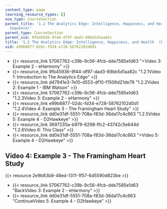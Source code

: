 ```yaml
---
content_type: page
learning_resource_types: []
ocw_type: CourseSection
parent_title: '1.2 The Analytics Edge: Intelligence, Happiness, and Health  (Lecture
  Sequence)'
parent_type: CourseSection
parent_uid: 9fb45936-9f44-df97-dad3-89bb5d1aa82c
title: '1.2 The Analytics Edge: Intelligence, Happiness, and Health  (Lecture Sequence)'
uid: e99b6877-02dc-fd34-e728-58762102d0d1
---
```


*   {{< resource_link 57067762-c39b-9c56-4fcb-dde7585e1d63 "\<Video 3: Example 2 - eHarmony" >}}
*   {{< resource_link 9fb45936-9f44-df97-dad3-89bb5d1aa82c "1.2.1Video 1: Introduction to The Analytics Edge" >}}
*   {{< resource_link d47941e3-7e10-d553-df10-f1506d21de79 "1.2.2Video 2: Example 1 - IBM Watson" >}}
*   {{< resource_link 57067762-c39b-9c56-4fcb-dde7585e1d63 "1.2.3Video 3: Example 2 - eHarmony" >}}
*   {{< resource_link e99b6877-02dc-fd34-e728-58762102d0d1 "1.2.4Video 4: Example 3 - The Framingham Heart Study" >}}
*   {{< resource_link dd0e31df-5551-708a-f83d-36da17c4c663 "1.2.5Video 5: Example 4 - D2Hawkeye" >}}
*   {{< resource_link 3697235a-b979-8298-ffc2-43742c5e644d "1.2.6Video 6: This Class" >}}
*   {{< resource_link dd0e31df-5551-708a-f83d-36da17c4c663 "\>Video 5: Example 4 - D2Hawkeye" >}}

Video 4: Example 3 - The Framingham Heart Study
-----------------------------------------------

{{< resource 2e9b83b8-48ed-1311-1f57-6d5590d823be >}}

*   {{< resource_link 57067762-c39b-9c56-4fcb-dde7585e1d63 "BackVideo 3: Example 2 - eHarmony" >}}
*   {{< resource_link dd0e31df-5551-708a-f83d-36da17c4c663 "ContinueVideo 5: Example 4 - D2Hawkeye" >}}
